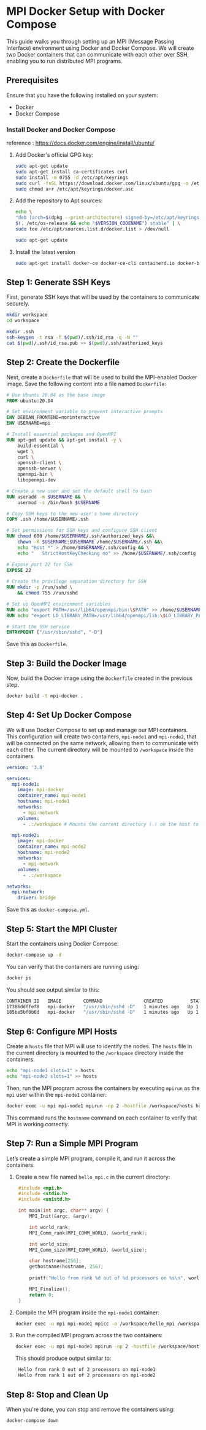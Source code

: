 # MPI Docker Setup with Docker Compose

This guide walks you through setting up an MPI (Message Passing Interface) environment using Docker and Docker Compose. We will create two Docker containers that can communicate with each other over SSH, enabling you to run distributed MPI programs.

## Prerequisites

Ensure that you have the following installed on your system:
- Docker
- Docker Compose

### Install Docker and Docker Compose 
reference : https://docs.docker.com/engine/install/ubuntu/

1.  Add Docker's official GPG key:
    ```bash
    sudo apt-get update
    sudo apt-get install ca-certificates curl
    sudo install -m 0755 -d /etc/apt/keyrings
    sudo curl -fsSL https://download.docker.com/linux/ubuntu/gpg -o /etc/apt/keyrings/docker.asc
    sudo chmod a+r /etc/apt/keyrings/docker.asc
    ```
2. Add the repository to Apt sources:
    ```bash
    echo \
    "deb [arch=$(dpkg --print-architecture) signed-by=/etc/apt/keyrings/docker.asc] https://download.docker.com/linux/ubuntu \
    $(. /etc/os-release && echo "$VERSION_CODENAME") stable" | \
    sudo tee /etc/apt/sources.list.d/docker.list > /dev/null

    sudo apt-get update
    ```
3.  Install the latest version
    ```bash
    sudo apt-get install docker-ce docker-ce-cli containerd.io docker-buildx-plugin docker-compose-plugin
    ```


## Step 1: Generate SSH Keys

First, generate SSH keys that will be used by the containers to communicate securely.

```bash
mkdir workspace
cd workspace 

mkdir .ssh
ssh-keygen -t rsa -f $(pwd)/.ssh/id_rsa -q -N "" 
cat $(pwd)/.ssh/id_rsa.pub >> $(pwd)/.ssh/authorized_keys
```

## Step 2: Create the Dockerfile

Next, create a `Dockerfile` that will be used to build the MPI-enabled Docker image. Save the following content into a file named `Dockerfile`:

```Dockerfile
# Use Ubuntu 20.04 as the base image
FROM ubuntu:20.04

# Set environment variable to prevent interactive prompts
ENV DEBIAN_FRONTEND=noninteractive
ENV USERNAME=mpi

# Install essential packages and OpenMPI
RUN apt-get update && apt-get install -y \
    build-essential \
    wget \
    curl \
    openssh-client \
    openssh-server \
    openmpi-bin \
    libopenmpi-dev

# Create a new user and set the default shell to bash
RUN useradd -m $USERNAME && \
    usermod -s /bin/bash $USERNAME

# Copy SSH keys to the new user's home directory
COPY .ssh /home/$USERNAME/.ssh

# Set permissions for SSH keys and configure SSH client
RUN chmod 600 /home/$USERNAME/.ssh/authorized_keys &&\
    chown -R $USERNAME:$USERNAME /home/$USERNAME/.ssh &&\
    echo "Host *" > /home/$USERNAME/.ssh/config && \
    echo "   StrictHostKeyChecking no" >> /home/$USERNAME/.ssh/config 

# Expose port 22 for SSH
EXPOSE 22
    
# Create the privilege separation directory for SSH
RUN mkdir -p /run/sshd \
    && chmod 755 /run/sshd

# Set up OpenMPI environment variables
RUN echo "export PATH=/usr/lib64/openmpi/bin:\$PATH" >> /home/$USERNAME/.bashrc
RUN echo "export LD_LIBRARY_PATH=/usr/lib64/openmpi/lib:\$LD_LIBRARY_PATH" >> /home/$USERNAME/.bashrc

# Start the SSH service
ENTRYPOINT ["/usr/sbin/sshd", "-D"]
```

Save this as `Dockerfile`.

## Step 3: Build the Docker Image

Now, build the Docker image using the `Dockerfile` created in the previous step.

```bash
docker build -t mpi-docker .
```

## Step 4: Set Up Docker Compose

We will use Docker Compose to set up and manage our MPI containers. This configuration will create two containers, `mpi-node1` and `mpi-node2`, that will be connected on the same network, allowing them to communicate with each other. The current directory will be mounted to `/workspace` inside the containers.

```yaml
version: '3.8'

services:
  mpi-node1:
    image: mpi-docker
    container_name: mpi-node1
    hostname: mpi-node1
    networks:
      - mpi-network
    volumes: 
      - .:/workspace # Mounts the current directory (.) on the host to the '/workspace' directory inside the container.

  mpi-node2:
    image: mpi-docker
    container_name: mpi-node2
    hostname: mpi-node2
    networks:
      - mpi-network
    volumes:
      - .:/workspace

networks:
  mpi-network:
    driver: bridge
```

Save this as `docker-compose.yml`.

## Step 5: Start the MPI Cluster

Start the containers using Docker Compose:

```bash
docker-compose up -d
```

You can verify that the containers are running using:

```bash
docker ps
```

You should see output similar to this:

```bash
CONTAINER ID   IMAGE        COMMAND               CREATED          STATUS          PORTS     NAMES
17386ddffef8   mpi-docker   "/usr/sbin/sshd -D"   1 minutes ago   Up 1 minutes   22/tcp    mpi-node2
185be5bf0b6d   mpi-docker   "/usr/sbin/sshd -D"   1 minutes ago   Up 1 minutes   22/tcp    mpi-node1
```

## Step 6: Configure MPI Hosts

Create a `hosts` file that MPI will use to identify the nodes. 
The `hosts` file in the current directory is mounted to the `/workspace` directory inside the containers.

```bash
echo "mpi-node1 slots=1" > hosts
echo "mpi-node2 slots=1" >> hosts
```

Then, run the MPI program across the containers by executing `mpirun` as the `mpi` user within the `mpi-node1` container:

```bash
docker exec -u mpi mpi-node1 mpirun -np 2 -hostfile /workspace/hosts hostname
```

This command runs the `hostname` command on each container to verify that MPI is working correctly.

## Step 7: Run a Simple MPI Program

Let’s create a simple MPI program, compile it, and run it across the containers.

1. Create a new file named `hello_mpi.c` in the current directory:

   ```c
    #include <mpi.h>
    #include <stdio.h>
    #include <unistd.h>

    int main(int argc, char** argv) {
        MPI_Init(&argc, &argv);

        int world_rank;
        MPI_Comm_rank(MPI_COMM_WORLD, &world_rank);

        int world_size;
        MPI_Comm_size(MPI_COMM_WORLD, &world_size);

        char hostname[256];
        gethostname(hostname, 256);
        
        printf("Hello from rank %d out of %d processors on %s\n", world_rank, world_size, hostname);

        MPI_Finalize();
        return 0;
    }
   ```

2. Compile the MPI program inside the `mpi-node1` container:

   ```bash
   docker exec -u mpi mpi-node1 mpicc -o /workspace/hello_mpi /workspace/hello_mpi.c
   ```

3. Run the compiled MPI program across the two containers:

   ```bash
   docker exec -u mpi mpi-node1 mpirun -np 2 -hostfile /workspace/hosts /workspace/hello_mpi
   ```

   This should produce output similar to:

   ```bash
    Hello from rank 0 out of 2 processors on mpi-node1
    Hello from rank 1 out of 2 processors on mpi-node2
   ```

## Step 8: Stop and Clean Up

When you're done, you can stop and remove the containers using:

```bash
docker-compose down
```
